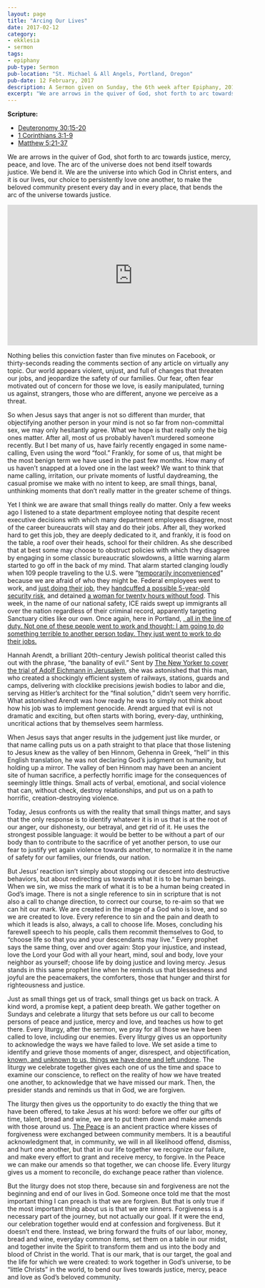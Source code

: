 ```yaml
---
layout: page
title: "Arcing Our Lives"
date: 2017-02-12
category:
- ekklesia
- sermon
tags:
- epiphany
pub-type: Sermon
pub-location: "St. Michael & All Angels, Portland, Oregon"
pub-date: 12 February, 2017
description: A Sermon given on Sunday, the 6th week after Epiphany, 2017
excerpt: "We are arrows in the quiver of God, shot forth to arc towards justice, mercy, peace, and love. The arc of the universe does not bend itself towards justice. We bend it. We are the universe into which God in Christ enters, and it is our lives, our choice to persistently love one another, to make the beloved community present every day and in every place, that bends the arc of the universe towards justice."
---
```

**Scripture:**
<ul>
<li><a href="http://bible.oremus.org/?ql=354015084">Deuteronomy 30:15-20</a></li>
<li><a href="http://bible.oremus.org/?ql=354015108">1 Corinthians 3:1-9</a></li>
<li><a href="http://bible.oremus.org/?ql=354015128">Matthew 5:21-37</a></li>
</ul>
<p>We are arrows in the quiver of God, shot forth to arc towards justice, mercy, peace, and love. The arc of the universe does not bend itself towards justice. We bend it. We are the universe into which God in Christ enters, and it is our lives, our choice to persistently love one another, to make the beloved community present every day and in every place, that bends the arc of the universe towards justice.</p>
<div class="flex-video">
  <iframe width="560" height="315" src="https://www.youtube.com/embed/B_8_a2lztlA" frameborder="0" allowfullscreen></iframe>
</div>
<p>Nothing belies this conviction faster than five minutes on Facebook, or thirty-seconds reading the comments section of any article on virtually any topic. Our world appears violent, unjust, and full of changes that threaten our jobs, and jeopardize the safety of our families. Our fear, often fear motivated out of concern for those we love, is easily manipulated, turning us against, strangers, those who are different, anyone we perceive as a threat.</p>
<p>So when Jesus says that anger is not so different than murder, that objectifying another person in your mind is not so far from non-committal sex, we may only hesitantly agree. What we hope is that really only the big ones matter. After all, most of us probably haven&#8217;t murdered someone recently. But I bet many of us, have fairly recently engaged in some name-calling, Even using the word &#8220;fool.&#8221; Frankly, for some of us, that might be the most benign term we have used in the past few months. How many of us haven&#8217;t snapped at a loved one in the last week? We want to think that name calling, irritation, our private moments of lustful daydreaming, the casual promise we make with no intent to keep, are small things, banal, unthinking moments that don&#8217;t really matter in the greater scheme of things.</p>
<p>Yet I think we are aware that small things really do matter. Only a few weeks ago I listened to a state department employee noting that despite recent executive decisions with which many department employees disagree, most of the career bureaucrats will stay and do their jobs. After all, they worked hard to get this job, they are deeply dedicated to it, and frankly, it is food on the table, a roof over their heads, school for their children. As she described that at best some may choose to obstruct policies with which they disagree by engaging in some classic bureaucratic slowdowns, a little warning alarm started to go off in the back of my mind. That alarm started clanging loudly when 109 people traveling to the U.S. were &#8220;<a href="https://twitter.com/CBSNews/status/826152432115781634">temporarily inconvenienced</a>&#8221; because we are afraid of who they might be. Federal employees went to work, and <a href="http://www.baltimoresun.com/news/opinion/oped/bs-airport-inhumanity-20170206-story.html">just doing their job</a>, they <a href="http://www.independent.co.uk/news/world/americas/white-house-five-year-old-boy-detained-dulles-international-airport-hours-sean-spicer-pose-security-a7554521.html">handcuffed a possible 5-year-old security risk</a>, and detained <a href="http://jezebel.com/woman-and-her-2-children-held-at-dulles-airport-for-20-1791762183a">a woman for twenty hours without food</a>. This week, in the name of our national safety, ICE raids swept up immigrants all over the nation regardless of their criminal record, apparently targeting Sanctuary cities like our own. Once again, here in Portland, <a href="http://www.wweek.com/news/2017/02/10/man-shot-by-portland-police-officer-was-black-17-years-old-and-armed-with-a-fake-gun/">, all in the line of duty. Not one of these people went to work and thought: I am going to do something terrible to another person today. They just went to work to do their jobs.</a></p>
<p>Hannah Arendt, a brilliant 20th-century Jewish political theorist called this out with the phrase, &#8220;the banality of evil.&#8221; Sent by <a href="http://www.newyorker.com/magazine/1963/02/16/eichmann-in-jerusalem-i">The New Yorker to cover the trial of Adolf Eichmann in Jerusalem</a>, she was astonished that this man, who created a shockingly efficient system of railways, stations, guards and camps, delivering with clocklike precisions jewish bodies to labor and die, serving as Hitler&#8217;s architect for the &#8220;final solution,&#8221; didn&#8217;t seem very horrific. What astonished Arendt was how ready he was to simply not think about how his job was to implement genocide. Arendt argued that evil is not dramatic and exciting, but often starts with boring, every-day, unthinking, uncritical actions that by themselves seem harmless.</p>
<p>When Jesus says that anger results in the judgement just like murder, or that name calling puts us on a path straight to that place that those listening to Jesus knew as the valley of ben Hinnom, Gehenna in Greek, &#8220;hell&#8221; in this English translation, he was not declaring God&#8217;s judgment on humanity, but holding up a mirror. The valley of ben Hinnom may have been an ancient site of human sacrifice, a perfectly horrific image for the consequences of seemingly little things. Small acts of verbal, emotional, and social violence that can, without check, destroy relationships, and put us on a path to horrific, creation-destroying violence.</p>
<p>Today, Jesus confronts us with the reality that small things matter, and says that the only response is to identify whatever it is in us that is at the root of our anger, our dishonesty, our betrayal, and get rid of it. He uses the strongest possible language: it would be better to be without a part of our body than to contribute to the sacrifice of yet another person, to use our fear to justify yet again violence towards another, to normalize it in the name of safety for our families, our friends, our nation.</p>
<p>But Jesus&#8217; reaction isn&#8217;t simply about stopping our descent into destructive behaviors, but about redirecting us towards what it is to be human beings. When we sin, we miss the mark of what it is to be a human being created in God&#8217;s image. There is not a single reference to sin in scripture that is not also a call to change direction, to correct our course, to re-aim so that we can hit our mark. We are created in the image of a God who is love, and so we are created to love. Every reference to sin and the pain and death to which it leads is also, always, a call to choose life. Moses, concluding his farewell speech to his people, calls them recommit themselves to God, to &#8220;choose life so that you and your descendants may live.&#8221; Every prophet says the same thing, over and over again: Stop your injustice, and instead, love the Lord your God with all your heart, mind, soul and body, love your neighbor as yourself; choose life by doing justice and loving mercy. Jesus stands in this same prophet line when he reminds us that blessedness and joyful are the peacemakers, the comforters, those that hunger and thirst for righteousness and justice.</p>
<p>Just as small things get us of track, small things get us back on track. A kind word, a promise kept, a patient deep breath. We gather together on Sundays and celebrate a liturgy that sets before us our call to become persons of peace and justice, mercy and love, and teaches us how to get there. Every liturgy, after the sermon, we pray for all those we have been called to love, including our enemies. Every liturgy gives us an opportunity to acknowledge the ways we have failed to love. We set aside a time to identify and grieve those moments of anger, disrespect, and objectification, <a href="http://www.bcponline.org/HE/he2.html#Confession of Sin">known, and unknown to us, things we have done and left undone</a>. The liturgy we celebrate together gives each one of us the time and space to examine our conscience, to reflect on the reality of how we have treated one another, to acknowledge that we have missed our mark. Then, the presider stands and reminds us that in God, we are forgiven.</p>
<p>The liturgy then gives us the opportunity to do exactly the thing that we have been offered, to take Jesus at his word: before we offer our gifts of time, talent, bread and wine, we are to put them down and make amends with those around us. <a href="http://www.bcponline.org/HE/he2.html#The Peace">The Peace</a> is an ancient practice where kisses of forgiveness were exchanged between community members. It is a beautiful acknowledgment that, in community, we will in all likelihood offend, dismiss, and hurt one another, but that in our life together we recognize our failure, and make every effort to grant and receive mercy, to forgive. In the Peace we can make our amends so that together, we can choose life. Every liturgy gives us a moment to reconcile, do exchange peace rather than violence.</p>
<p>But the liturgy does not stop there, because sin and forgiveness are not the beginning and end of our lives in God. Someone once told me that the most important thing I can preach is that we are forgiven. But that is only true if the most important thing about us is that we are sinners. Forgiveness is a necessary part of the journey, but not actually our goal. If it were the end, our celebration together would end at confession and forgiveness. But it doesn&#8217;t end there. Instead, we bring forward the fruits of our labor, money, bread and wine, everyday common items, set them on a table in our midst, and together invite the Spirit to transform them and us into the body and blood of Christ in the world. That is our mark, that is our target, the goal and the life for which we were created: to work together in God&#8217;s universe, to be &#8220;little Christs&#8221; in the world, to bend our lives towards justice, mercy, peace and love as God&#8217;s beloved community.</p>
